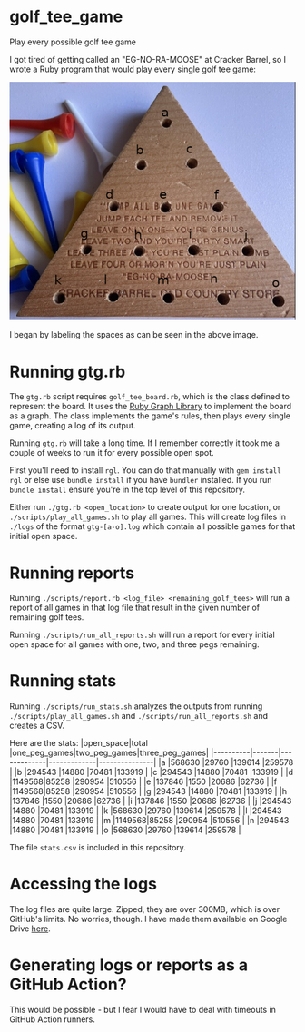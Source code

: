 # golf_tee_game
Play every possible golf tee game

I got tired of getting called an "EG-NO-RA-MOOSE" at Cracker Barrel, so I wrote a Ruby program
that would play every single golf tee game:

![golf tee board](./gtg.png)

I began by labeling the spaces as can be seen in the above image.

# Running gtg.rb
The `gtg.rb` script requires `golf_tee_board.rb`, which is the class defined to represent the board.  It uses the [Ruby Graph Library](https://github.com/monora/rgl)
to implement the board as a graph.  The class implements the game's rules, then plays every single game, creating a log of its output.

Running `gtg.rb` will take a long time.  If I remember correctly it took me a couple of weeks to run it for every possible open spot.

First you'll need to install `rgl`.  You can do that manually with `gem install rgl` or else use `bundle install` if you have `bundler` installed.
If you run `bundle install` ensure you're in the top level of this repository.

Either run `./gtg.rb <open_location>` to create output for one location, or `./scripts/play_all_games.sh` to play all games.  This will
create log files in `./logs` of the format `gtg-[a-o].log` which contain all possible games for that initial open space.

# Running reports
Running `./scripts/report.rb <log_file> <remaining_golf_tees>` will run a report of all games in that log file that result
in the given number of remaining golf tees.

Running `./scripts/run_all_reports.sh` will run a report for every initial open space for all games with one, two, and three pegs remaining.

# Running stats
Running `./scripts/run_stats.sh` analyzes the outputs from running `./scripts/play_all_games.sh` and `./scripts/run_all_reports.sh` and
creates a CSV.

Here are the stats:
|open_space|total  |one_peg_games|two_peg_games|three_peg_games|
|----------|-------|-------------|-------------|---------------|
|a         |568630 |29760        |139614       |259578         |
|b         |294543 |14880        |70481        |133919         |
|c         |294543 |14880        |70481        |133919         |
|d         |1149568|85258        |290954       |510556         |
|e         |137846 |1550         |20686        |62736          |
|f         |1149568|85258        |290954       |510556         |
|g         |294543 |14880        |70481        |133919         |
|h         |137846 |1550         |20686        |62736          |
|i         |137846 |1550         |20686        |62736          |
|j         |294543 |14880        |70481        |133919         |
|k         |568630 |29760        |139614       |259578         |
|l         |294543 |14880        |70481        |133919         |
|m         |1149568|85258        |290954       |510556         |
|n         |294543 |14880        |70481        |133919         |
|o         |568630 |29760        |139614       |259578         |

The file `stats.csv` is included in this repository.

# Accessing the logs
The log files are quite large.  Zipped, they are over 300MB, which is over GitHub's limits.  No worries, though.  I have
made them available on Google Drive [here](https://drive.google.com/file/d/1T_EdX8Fee5mfVQwmG_EHOv2UHYAM7Kyh/view?usp=sharing).

# Generating logs or reports as a GitHub Action?
This would be possible - but I fear I would have to deal with timeouts in GitHub Action runners.

